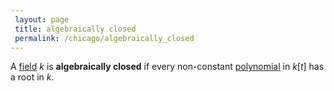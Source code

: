```yaml
---
 layout: page
 title: algebraically closed
 permalink: /chicago/algebraically_closed
---
```

A [field](https://mathgloss.github.io/MathGloss/field) $k$ is **algebraically closed** if every non-constant [polynomial](https://mathgloss.github.io/MathGloss/polynomial_ring) in $k[t]$ has a root in $k$.